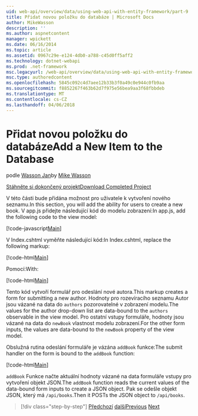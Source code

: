 ```yaml
---
uid: web-api/overview/data/using-web-api-with-entity-framework/part-9
title: Přidat novou položku do databáze | Microsoft Docs
author: MikeWasson
description: ''
ms.author: aspnetcontent
manager: wpickett
ms.date: 06/16/2014
ms.topic: article
ms.assetid: 0967c29e-e124-4db0-a788-c45d0ff5aff2
ms.technology: dotnet-webapi
ms.prod: .net-framework
msc.legacyurl: /web-api/overview/data/using-web-api-with-entity-framework/part-9
msc.type: authoredcontent
ms.openlocfilehash: 5845c092c4d7aee12b33b3f0a49c0e944c0fb9aa
ms.sourcegitcommit: f8852267f463b62d7f975e56bea9aa3f68fbbdeb
ms.translationtype: MT
ms.contentlocale: cs-CZ
ms.lasthandoff: 04/06/2018
---
```

<a name="add-a-new-item-to-the-database"></a><span data-ttu-id="1f1fb-102">Přidat novou položku do databáze</span><span class="sxs-lookup"><span data-stu-id="1f1fb-102">Add a New Item to the Database</span></span>
====================
<span data-ttu-id="1f1fb-103">podle [Wasson Jan](https://github.com/MikeWasson)</span><span class="sxs-lookup"><span data-stu-id="1f1fb-103">by [Mike Wasson](https://github.com/MikeWasson)</span></span>

[<span data-ttu-id="1f1fb-104">Stáhněte si dokončený projekt</span><span class="sxs-lookup"><span data-stu-id="1f1fb-104">Download Completed Project</span></span>](https://github.com/MikeWasson/BookService)

<span data-ttu-id="1f1fb-105">V této části bude přidána možnost pro uživatele k vytvoření nového seznamu.</span><span class="sxs-lookup"><span data-stu-id="1f1fb-105">In this section, you will add the ability for users to create a new book.</span></span> <span data-ttu-id="1f1fb-106">V app.js přidejte následující kód do modelu zobrazení:</span><span class="sxs-lookup"><span data-stu-id="1f1fb-106">In app.js, add the following code to the view model:</span></span>

[!code-javascript[Main](part-9/samples/sample1.js)]

<span data-ttu-id="1f1fb-107">V Index.cshtml vyměňte následující kód:</span><span class="sxs-lookup"><span data-stu-id="1f1fb-107">In Index.cshtml, replace the following markup:</span></span>

[!code-html[Main](part-9/samples/sample2.html)]

<span data-ttu-id="1f1fb-108">Pomocí:</span><span class="sxs-lookup"><span data-stu-id="1f1fb-108">With:</span></span>

[!code-html[Main](part-9/samples/sample3.html)]

<span data-ttu-id="1f1fb-109">Tento kód vytvoří formulář pro odeslání nové autora.</span><span class="sxs-lookup"><span data-stu-id="1f1fb-109">This markup creates a form for submitting a new author.</span></span> <span data-ttu-id="1f1fb-110">Hodnoty pro rozevíracího seznamu Autor jsou vázané na data do `authors` pozorovatelné v zobrazení modelu.</span><span class="sxs-lookup"><span data-stu-id="1f1fb-110">The values for the author drop-down list are data-bound to the `authors` observable in the view model.</span></span> <span data-ttu-id="1f1fb-111">Pro ostatní vstupy formuláře, hodnoty jsou vázané na data do `newBook` vlastnost modelu zobrazení.</span><span class="sxs-lookup"><span data-stu-id="1f1fb-111">For the other form inputs, the values are data-bound to the `newBook` property of the view model.</span></span>

<span data-ttu-id="1f1fb-112">Obslužná rutina odeslání formuláře je vázána `addBook` funkce:</span><span class="sxs-lookup"><span data-stu-id="1f1fb-112">The submit handler on the form is bound to the `addBook` function:</span></span>

[!code-html[Main](part-9/samples/sample4.html)]

<span data-ttu-id="1f1fb-113">`addBook` Funkce načte aktuální hodnoty vázané na data formuláře vstupy pro vytvoření objekt JSON.</span><span class="sxs-lookup"><span data-stu-id="1f1fb-113">The `addBook` function reads the current values of the data-bound form inputs to create a JSON object.</span></span> <span data-ttu-id="1f1fb-114">Pak se odešle objekt JSON, který má `/api/books`.</span><span class="sxs-lookup"><span data-stu-id="1f1fb-114">Then it POSTs the JSON object to `/api/books`.</span></span>

> [!div class="step-by-step"]
> <span data-ttu-id="1f1fb-115">[Předchozí](part-8.md)
> [další](part-10.md)</span><span class="sxs-lookup"><span data-stu-id="1f1fb-115">[Previous](part-8.md)
[Next](part-10.md)</span></span>
